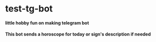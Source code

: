 # test-tg-bot
#### little hobby fun on making telegram bot
#### This bot sends a horoscope for today or sign's description if needed
